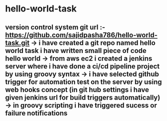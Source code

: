 # hello-world-task
version control system git url :- https://github.com/sajidpasha786/hello-world-task.git
-> i have created a git repo named hello world task i have written small piece of code hello world
-> from aws ec2 i created a jenkins server where i have done a ci/cd pipeline project by using groovy syntax
-> i have selected github trigger for automation test on the server by using web hooks concept (in git hub settings i have given jenkins url for build triggers automatically)
-> in groovy scripting i have triggered sucess or failure notifications
-
